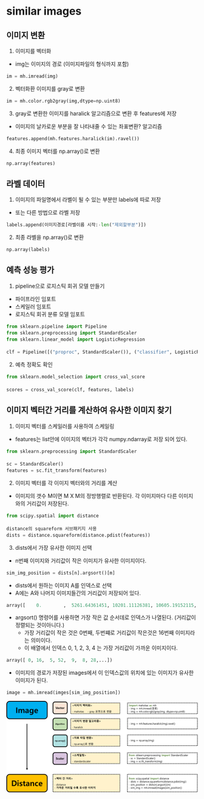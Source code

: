 # similar images 

## 이미지 변환
1. 이미지를 벡터화
- img는 이미지의 경로 (이미지파일의 형식까지 포함)

```python
im = mh.imread(img)
```

2. 벡터화환 이미지를 gray로 변환

```python
im = mh.color.rgb2gray(img,dtype=np.uint8)
```

3. gray로 변환한 이미지를 haralick 알고리즘으로 변환 후 features에 저장
- 이미지의 날카로운 부분을 잘 나타내줄 수 있는 좌표변환? 알고리즘

```python
features.append(mh.features.haralick(im).ravel())
```

4. 최종 이미지 벡터를 np.array()로 변환

```python
np.array(features)
```
	
## 라벨 데이터
1. 이미지의 파일명에서 라벨이 될 수 있는 부분만 labels에 따로 저장
- 또는 다른 방법으로 라벨 저장

```python
labels.append(이미지경로[라벨이름 시작:-len("제외할부분")])
```

2. 최종 라벨을 np.array()로 변환

```python
np.array(labels)
```
	
## 예측 성능 평가
1. pipeline으로 로지스틱 회귀 모델 만들기
- 파이프라인 임포트
- 스케일러 임포트 
- 로지스틱 회귀 분류 모델 임포트 

```python
from sklearn.pipeline import Pipeline
from sklearn.preprocessing import StandardScaler
from sklearn.linear_model import LogisticRegression

clf = Pipeline([("proproc", StandardScaler()), ("classifier", LogisticRegression)])
```

2. 예측 정확도 확인

```python
from sklearn.model_selection import cross_val_score

scores = cross_val_score(clf, features, labels)
```

## 이미지 벡터간 거리를 계산하여 유사한 이미지 찾기
1. 이미지 벡터를 스케일러를 사용하여 스케일링
- features는 list안에 이미지의 벡터가 각각 numpy.ndarray로 저장 되어 있다.

```python
from sklearn.preprocessing import StandardScaler

sc = StandardScaler()
features = sc.fit_transform(features)
```

2. 이미지 벡터를 각 이미지 벡터와의 거리를 계산
- 이미지의 갯수 M이면 M X M의 정방행렬로 반환된다. 각 이미지마다 다른 이미지와의 거리값이 저장된다.

```python
from scipy.spatial import distance

distance의 squareform 서브패키지 사용
dists = distance.squareform(distance.pdist(features))
```

3. dists에서 가장 유사한 이미지 선택
- n번째 이미지와 거리값이 작은 이미지가 유사한 이미지이다.

```python
sim_img_position = dists[n].argsort()[m]
```
- dists에서 원하는 이미지 A를 인덱스로 선택
- A에는 A와 나머지 이미지들간의 거리값이 저장되어 있다. 

```python
array([    0.        ,  5261.64361451, 10201.11126381, 10605.19152115, ...])
```

- argsort() 명령어를 사용하면 가장 작은 값 순서데로 인덱스가 나열된다. (거리값이 정렬되는 것이아니다.)
   - 가장 거리값이 작은 것은 0번째, 두번쨰로 거리값이 작은것은 16번째 이미지라는 의미이다.
   - 이 배열에서 인덱스 0, 1, 2, 3, 4 는 가장 거리값이 가까운 이미지이다.

```python
array([ 0, 16,  5, 52,  9,  8, 28,...])
```

- 이미지의 경로가 저장된 images에서 이 인덱스값의 위치에 있는 이미지가 유사한 이미지가 된다.

```python
image = mh.imread(imges[sim_img_position])
```

![sim_img_process.png](./images/sim_img_process.png)









